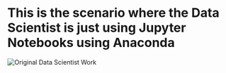 # This is the scenario where the Data Scientist is just using Jupyter Notebooks using Anaconda

![Original Data Scientist Work](https://raw.githubusercontent.com/DataSnowman/MLonBigData/master/images/originalDataScientistWork.png)